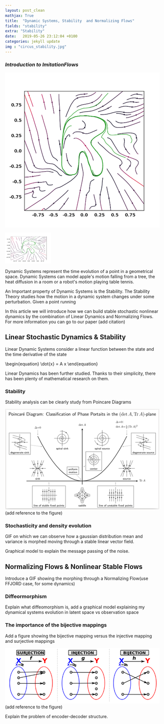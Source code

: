 ```yaml
---
layout: post_clean
mathjax: True
title:  "Dynamic Systems, Stability  and Normalizing Flows"
fields: "stability"
extra: "Stability"
date:   2019-05-26 23:12:04 +0100
categories: jekyll update
img : "circus_stability.jpg"
---
```

### _Introduction to ImitationFlows_

![Image](/Figures/RSHAPE.png)

<img src="/Figures/RSHAPE.png" alt="Kitten"
	title="A cute kitten" width="150" height="100" />


Dynamic Systems represent the time evolution of a point in a  geometrical space. Dynamic Systems can model apple's motion falling from a tree, the heat diffusion in a room or a robot's motion playing table tennis.

An Important property of Dynamic Systems is the Stability. The Stability Theory studies how the motion in a dynamic system changes under some perturbation. Given a point running

In this article we will introduce how we can build stable stochastic nonlinear dynamics by the combination of Linear Dynamics and Normalizing Flows. For more information you can go to our paper  (add citation)


## Linear Stochastic Dynamics & Stability

Linear Dynamic Systems consider a linear function between the state and the time derivative of the state

\begin{equation}
\dot{x} = A x
\end{equation}

Linear Dynamics has been further studied. Thanks to their simplicity, there has been plenty of mathematical research on them.

### Stability
Stability analysis can be clearly study from Poincare Diagrams

![Image](/Figures/Stability_Diagram.png) (add reference to the figure)


### Stochasticity and density evolution

GIF on which we can observe how a gaussian distribution mean and variance is morphed moving through a stable linear vector field.

Graphical model to explain the message passing of the noise.


## Normalizing Flows & Nonlinear Stable Flows

Introduce a GIF showing the morphing through a Normalizing Flow(use FFJORD case, for some dynamics)

### Diffeormorphism

Explain what diffeomorphism is, add a graphical model explaining my dynamical systems evolution in latent space vs observation space

### The importance of the bijective mappings

Add a figure showing the bijective mapping versus the injective mapping and surjective mappings

![Image](/Figures/injective_bijective.png) (add reference to the figure)


Explain the problem of encoder-decoder structure.
